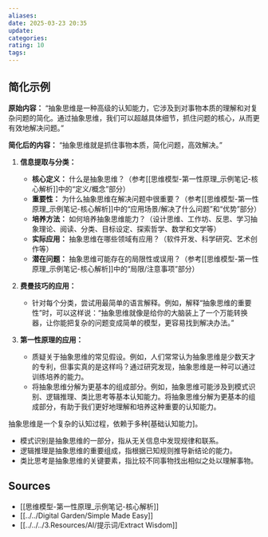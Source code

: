 ```yaml
---
aliases:
date: 2025-03-23 20:35
update:
categories:
rating: 10
tags:
---
```



## 简化示例

**原始内容：** “抽象思维是一种高级的认知能力，它涉及到对事物本质的理解和对复杂问题的简化。通过抽象思维，我们可以超越具体细节，抓住问题的核心，从而更有效地解决问题。”

**简化后的内容：** “抽象思维就是抓住事物本质，简化问题，高效解决。”

1. **信息提取与分类：**
    - **核心定义：** 什么是抽象思维？（参考[[思维模型-第一性原理_示例笔记-核心解析]]中的“定义/概念”部分）
    - **重要性：** 为什么抽象思维在解决问题中很重要？（参考[[思维模型-第一性原理_示例笔记-核心解析]]中的“应用场景/解决了什么问题”和“优势”部分）
    - **培养方法：** 如何培养抽象思维能力？（设计思维、工作坊、反思、学习抽象理论、阅读、分类、目标设定、探索哲学、数学和文学等）
    - **实际应用：** 抽象思维在哪些领域有应用？（软件开发、科学研究、艺术创作等）
    - **潜在问题：** 抽象思维可能存在的局限性或误用？（参考[[思维模型-第一性原理_示例笔记-核心解析]]中的“局限/注意事项”部分）

2. **费曼技巧的应用：**
    - 针对每个分类，尝试用最简单的语言解释。例如，解释“抽象思维的重要性”时，可以这样说：“抽象思维就像是给你的大脑装上了一个万能转换器，让你能把复杂的问题变成简单的模型，更容易找到解决办法。”

3. **第一性原理的应用：**
    - 质疑关于抽象思维的常见假设。例如，人们常常认为抽象思维是少数天才的专利，但事实真的是这样吗？通过研究发现，抽象思维是一种可以通过训练培养的能力。
    - 将抽象思维分解为更基本的组成部分。例如，抽象思维可能涉及到模式识别、逻辑推理、类比思考等基本认知能力。将抽象思维分解为更基本的组成部分，有助于我们更好地理解和培养这种重要的认知能力。

  抽象思维是一个复杂的认知过程，依赖于多种[基础认知能力]。

- 模式识别是抽象思维的一部分，指从无关信息中发现规律和联系。
- 逻辑推理是抽象思维的重要组成，指根据已知规则推导新结论的能力。
- 类比思考是抽象思维的关键要素，指比较不同事物找出相似之处以理解事物。

## Sources

- [[思维模型-第一性原理_示例笔记-核心解析]]
- [[../../Digital Garden/Simple Made Easy]]
- [[../../../3.Resources/AI/提示词/Extract Wisdom]]
